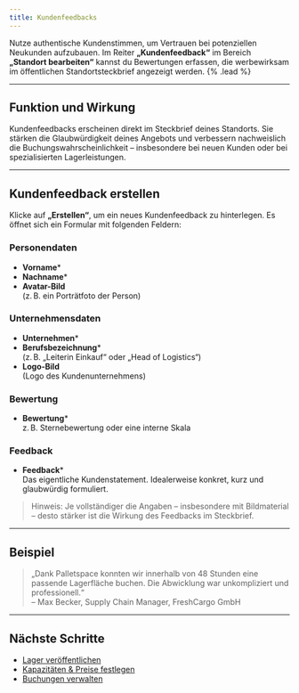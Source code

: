 ```yaml
---
title: Kundenfeedbacks
---
```


Nutze authentische Kundenstimmen, um Vertrauen bei potenziellen Neukunden aufzubauen. Im Reiter **„Kundenfeedback“** im Bereich **„Standort bearbeiten“** kannst du Bewertungen erfassen, die werbewirksam im öffentlichen Standortsteckbrief angezeigt werden. {% .lead %}

---

## Funktion und Wirkung

Kundenfeedbacks erscheinen direkt im Steckbrief deines Standorts. Sie stärken die Glaubwürdigkeit deines Angebots und verbessern nachweislich die Buchungswahrscheinlichkeit – insbesondere bei neuen Kunden oder bei spezialisierten Lagerleistungen.

---

## Kundenfeedback erstellen

Klicke auf **„Erstellen“**, um ein neues Kundenfeedback zu hinterlegen. Es öffnet sich ein Formular mit folgenden Feldern:

### Personendaten

- **Vorname***
- **Nachname***
- **Avatar-Bild**  
  (z. B. ein Porträtfoto der Person)

### Unternehmensdaten

- **Unternehmen***
- **Berufsbezeichnung***  
  (z. B. „Leiterin Einkauf“ oder „Head of Logistics“)
- **Logo-Bild**  
  (Logo des Kundenunternehmens)

### Bewertung

- **Bewertung***  
  z. B. Sternebewertung oder eine interne Skala

### Feedback

- **Feedback***  
  Das eigentliche Kundenstatement. Idealerweise konkret, kurz und glaubwürdig formuliert.

> Hinweis: Je vollständiger die Angaben – insbesondere mit Bildmaterial – desto stärker ist die Wirkung des Feedbacks im Steckbrief.

---

## Beispiel

> „Dank Palletspace konnten wir innerhalb von 48 Stunden eine passende Lagerfläche buchen. Die Abwicklung war unkompliziert und professionell.“  
> – Max Becker, Supply Chain Manager, FreshCargo GmbH

---

## Nächste Schritte

- [Lager veröffentlichen](/docs/publish-warehouse)
- [Kapazitäten & Preise festlegen](/docs/capacities-and-pricing)
- [Buchungen verwalten](/docs/bookings)
